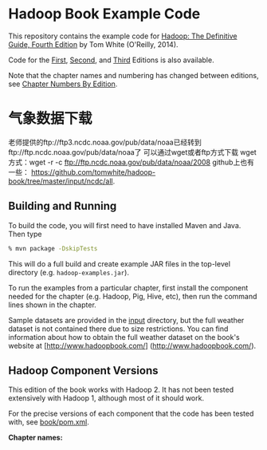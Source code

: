 
# Hadoop Book Example Code

This repository contains the example code for [Hadoop: The Definitive Guide, Fourth Edition](http://shop.oreilly.com/product/0636920033448.do)
by Tom White (O'Reilly, 2014).

Code for the [First], [Second], and [Third] Editions is also available.

Note that the chapter names and numbering has changed between editions, see
[Chapter Numbers By Edition](https://github.com/tomwhite/hadoop-book/wiki/Chapter-Numbers-By-Edition).

[First]: http://github.com/tomwhite/hadoop-book/tree/1e
[Second]: http://github.com/tomwhite/hadoop-book/tree/2e
[Third]: http://github.com/tomwhite/hadoop-book/tree/3e

# 气象数据下载
老师提供的ftp://ftp3.ncdc.noaa.gov/pub/data/noaa已经转到ftp://ftp.ncdc.noaa.gov/pub/data/noaa了
可以通过wget或者ftp方式下载
wget方式：wget -r -c ftp://ftp.ncdc.noaa.gov/pub/data/noaa/2008
github上也有一些： https://github.com/tomwhite/hadoop-book/tree/master/input/ncdc/all.


## Building and Running

To build the code, you will first need to have installed Maven and Java. Then type

```bash
% mvn package -DskipTests
```

This will do a full build and create example JAR files in the top-level directory (e.g. 
`hadoop-examples.jar`).

To run the examples from a particular chapter, first install the component 
needed for the chapter (e.g. Hadoop, Pig, Hive, etc), then run the command lines shown 
in the chapter.

Sample datasets are provided in the [input](input) directory, but the full weather dataset
is not contained there due to size restrictions. You can find information about how to obtain 
the full weather dataset on the book's website at [http://www.hadoopbook.com/]
(http://www.hadoopbook.com/).

## Hadoop Component Versions

This edition of the book works with Hadoop 2. It has not been tested extensively with 
Hadoop 1, although most of it should work.

For the precise versions of each component that the code has been tested with, see 
[book/pom.xml](book/pom.xml).

 **Chapter names:**

